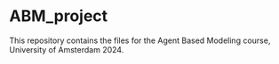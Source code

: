 # ABM_project


This repository contains the files for the Agent Based Modeling course, University of Amsterdam 2024.



